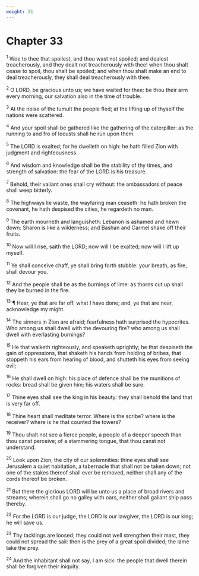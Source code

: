 ```yaml
---
weight: 33
---
```


# Chapter 33

<sup>1</sup> Woe to thee that spoilest, and thou wast not spoiled; and dealest treacherously, and they dealt not treacherously with thee! when thou shalt cease to spoil, thou shalt be spoiled; and when thou shalt make an end to deal treacherously, they shall deal treacherously with thee. 

<sup>2</sup> O LORD, be gracious unto us; we have waited for thee: be thou their arm every morning, our salvation also in the time of trouble. 

<sup>3</sup> At the noise of the tumult the people fled; at the lifting up of thyself the nations were scattered. 

<sup>4</sup> And your spoil shall be gathered like the gathering of the caterpiller: as the running to and fro of locusts shall he run upon them. 

<sup>5</sup> The LORD is exalted; for he dwelleth on high: he hath filled Zion with judgment and righteousness. 

<sup>6</sup> And wisdom and knowledge shall be the stability of thy times, and strength of salvation: the fear of the LORD is his treasure. 

<sup>7</sup> Behold, their valiant ones shall cry without: the ambassadors of peace shall weep bitterly. 

<sup>8</sup> The highways lie waste, the wayfaring man ceaseth: he hath broken the covenant, he hath despised the cities, he regardeth no man. 

<sup>9</sup> The earth mourneth and languisheth: Lebanon is ashamed and hewn down: Sharon is like a wilderness; and Bashan and Carmel shake off their fruits. 

<sup>10</sup> Now will I rise, saith the LORD; now will I be exalted; now will I lift up myself. 

<sup>11</sup> Ye shall conceive chaff, ye shall bring forth stubble: your breath, as fire, shall devour you. 

<sup>12</sup> And the people shall be as the burnings of lime: as thorns cut up shall they be burned in the fire. 

<sup>13</sup> ¶ Hear, ye that are far off, what I have done; and, ye that are near, acknowledge my might. 

<sup>14</sup> The sinners in Zion are afraid; fearfulness hath surprised the hypocrites. Who among us shall dwell with the devouring fire? who among us shall dwell with everlasting burnings? 

<sup>15</sup> He that walketh righteously, and speaketh uprightly; he that despiseth the gain of oppressions, that shaketh his hands from holding of bribes, that stoppeth his ears from hearing of blood, and shutteth his eyes from seeing evil; 

<sup>16</sup> He shall dwell on high: his place of defence shall be the munitions of rocks: bread shall be given him; his waters shall be sure. 

<sup>17</sup> Thine eyes shall see the king in his beauty: they shall behold the land that is very far off. 

<sup>18</sup> Thine heart shall meditate terror. Where is the scribe? where is the receiver? where is he that counted the towers? 

<sup>19</sup> Thou shalt not see a fierce people, a people of a deeper speech than thou canst perceive; of a stammering tongue, that thou canst not understand. 

<sup>20</sup> Look upon Zion, the city of our solemnities: thine eyes shall see Jerusalem a quiet habitation, a tabernacle that shall not be taken down; not one of the stakes thereof shall ever be removed, neither shall any of the cords thereof be broken. 

<sup>21</sup> But there the glorious LORD will be unto us a place of broad rivers and streams; wherein shall go no galley with oars, neither shall gallant ship pass thereby. 

<sup>22</sup> For the LORD is our judge, the LORD is our lawgiver, the LORD is our king; he will save us. 

<sup>23</sup> Thy tacklings are loosed; they could not well strengthen their mast, they could not spread the sail: then is the prey of a great spoil divided; the lame take the prey. 

<sup>24</sup> And the inhabitant shall not say, I am sick: the people that dwell therein shall be forgiven their iniquity. 


